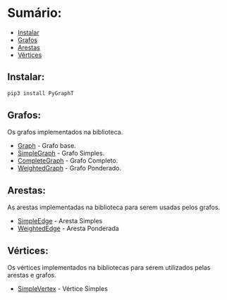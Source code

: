 # Sumário:

- [Instalar](#instalacao)
- [Grafos](#grafos)
- [Arestas](#arestas)
- [Vértices](#vértices)

## Instalar:

```bash
pip3 install PyGraphT
```

## Grafos:
Os grafos implementados na biblioteca.

- [Graph](graphs/graph.md) - Grafo base.
- [SimpleGraph](graphs/simple_graph.md) - Grafo Simples.
- [CompleteGraph](graphs/complete_graph.md) - Grafo Completo.
- [WeightedGraph](graphs/weighted_graph.md) - Grafo Ponderado.

## Arestas:
As arestas implementadas na biblioteca para serem usadas pelos grafos.

- [SimpleEdge](edges/simple_edge.md) - Aresta Simples
- [WeightedEdge](edges/weighted_edge.md) - Aresta Ponderada

## Vértices:
Os vértices implementados na bibliotecas para serem utilizados pelas arestas e grafos.

- [SimpleVertex](vertices/simple_vertex.md) - Vértice Simples